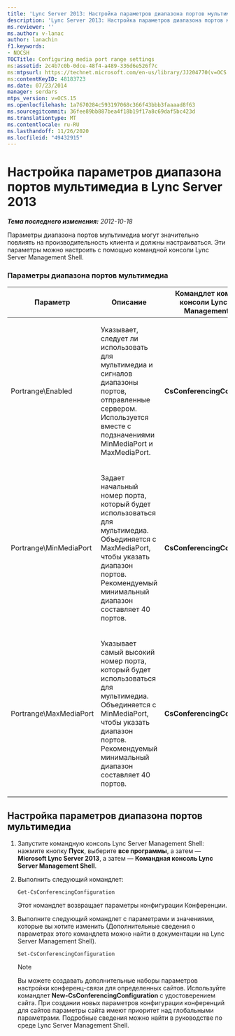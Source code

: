 ```yaml
---
title: 'Lync Server 2013: Настройка параметров диапазона портов мультимедиа'
description: 'Lync Server 2013: Настройка параметров диапазона портов мультимедиа.'
ms.reviewer: ''
ms.author: v-lanac
author: lanachin
f1.keywords:
- NOCSH
TOCTitle: Configuring media port range settings
ms:assetid: 2c4b7c0b-0dce-48f4-a489-336d6e526f7c
ms:mtpsurl: https://technet.microsoft.com/en-us/library/JJ204770(v=OCS.15)
ms:contentKeyID: 48183723
ms.date: 07/23/2014
manager: serdars
mtps_version: v=OCS.15
ms.openlocfilehash: 1a7670284c593197068c366f43bbb3faaaad8f63
ms.sourcegitcommit: 36fee89bb887bea4f18b19f17a8c69daf5bc423d
ms.translationtype: MT
ms.contentlocale: ru-RU
ms.lasthandoff: 11/26/2020
ms.locfileid: "49432915"
---
```

# <a name="configuring-media-port-range-settings-in-lync-server-2013"></a>Настройка параметров диапазона портов мультимедиа в Lync Server 2013

<div data-xmlns="http://www.w3.org/1999/xhtml">

<div class="topic" data-xmlns="http://www.w3.org/1999/xhtml" data-msxsl="urn:schemas-microsoft-com:xslt" data-cs="https://msdn.microsoft.com/">

<div data-asp="https://msdn2.microsoft.com/asp">



</div>

<div id="mainSection">

<div id="mainBody">

<span> </span>

_**Тема последнего изменения:** 2012-10-18_

Параметры диапазона портов мультимедиа могут значительно повлиять на производительность клиента и должны настраиваться. Эти параметры можно настроить с помощью командной консоли Lync Server Management Shell.

### <a name="media-port-range-settings"></a>Параметры диапазона портов мультимедиа

<table>
<colgroup>
<col style="width: 25%" />
<col style="width: 25%" />
<col style="width: 25%" />
<col style="width: 25%" />
</colgroup>
<thead>
<tr class="header">
<th>Параметр</th>
<th>Описание</th>
<th>Командлет командной консоли Lync Server Management Shell</th>
<th>Параметры командлета</th>
</tr>
</thead>
<tbody>
<tr class="odd">
<td><p>Portrange\Enabled</p></td>
<td><p>Указывает, следует ли использовать для мультимедиа и сигналов диапазоны портов, отправленные сервером. Используется вместе с подзначениями MinMediaPort и MaxMediaPort.</p></td>
<td><p><strong>CsConferencingConfiguration</strong></p></td>
<td><p>ClientMediaPortRangeEnabled</p></td>
</tr>
<tr class="even">
<td><p>Portrange\MinMediaPort</p></td>
<td><p>Задает начальный номер порта, который будет использоваться для мультимедиа. Объединяется с MaxMediaPort, чтобы указать диапазон портов. Рекомендуемый минимальный диапазон составляет 40 портов.</p></td>
<td><p><strong>CsConferencingConfiguration</strong></p></td>
<td><p>ClientMediaPort (представляет начальный номер порта, используемый для мультимедиа клиента).</p></td>
</tr>
<tr class="odd">
<td><p>Portrange\MaxMediaPort</p></td>
<td><p>Указывает самый высокий номер порта, который будет использоваться для мультимедиа. Объединяется с MinMediaPort, чтобы указать диапазон портов. Рекомендуемый минимальный диапазон составляет 40 портов.</p></td>
<td><p><strong>CsConferencingConfiguration</strong></p></td>
<td><p>ClientMediaPortRange (указывает общее количество портов, доступных для клиентского носителя; значение по умолчанию — 40).</p></td>
</tr>
</tbody>
</table>


<div>

## <a name="to-configure-media-port-range-settings"></a>Настройка параметров диапазона портов мультимедиа

1.  Запустите командную консоль Lync Server Management Shell: нажмите кнопку **Пуск**, выберите **все программы**, а затем — **Microsoft Lync Server 2013**, а затем — **Командная консоль Lync Server Management Shell**.

2.  Выполнить следующий командлет:
    
        Get-CsConferencingConfiguration
    
    Этот командлет возвращает параметры конфигурации Конференции.

3.  Выполните следующий командлет с параметрами и значениями, которые вы хотите изменить (Дополнительные сведения о параметрах этого командлета можно найти в документации на Lync Server Management Shell).
    
        Set-CsConferencingConfiguration
    
    <div>
    

    > [!NOTE]  
    > Вы можете создавать дополнительные наборы параметров настройки конференц-связи для определенных сайтов. Используйте командлет <STRONG>New-CsConferencingConfiguration</STRONG> с удостоверением сайта. При создании новых параметров конфигурации конференций для сайтов параметры сайта имеют приоритет над глобальными параметрами. Подробные сведения можно найти в руководстве по среде Lync Server Management Shell.

    
    </div>

</div>

</div>

<span> </span>

</div>

</div>

</div>

